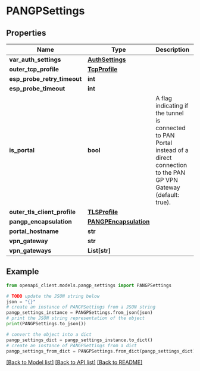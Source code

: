 # PANGPSettings


## Properties

Name | Type | Description | Notes
------------ | ------------- | ------------- | -------------
**var_auth_settings** | [**AuthSettings**](AuthSettings.md) |  | 
**outer_tcp_profile** | [**TcpProfile**](TcpProfile.md) |  | 
**esp_probe_retry_timeout** | **int** |  | [optional] 
**esp_probe_timeout** | **int** |  | [optional] 
**is_portal** | **bool** | A flag indicating if the tunnel is connected to PAN Portal instead of a direct connection to the PAN GP VPN Gateway (default: true). | [optional] 
**outer_tls_client_profile** | [**TLSProfile**](TLSProfile.md) |  | 
**pangp_encapsulation** | [**PANGPEncapsulation**](PANGPEncapsulation.md) |  | 
**portal_hostname** | **str** |  | 
**vpn_gateway** | **str** |  | 
**vpn_gateways** | **List[str]** |  | 

## Example

```python
from openapi_client.models.pangp_settings import PANGPSettings

# TODO update the JSON string below
json = "{}"
# create an instance of PANGPSettings from a JSON string
pangp_settings_instance = PANGPSettings.from_json(json)
# print the JSON string representation of the object
print(PANGPSettings.to_json())

# convert the object into a dict
pangp_settings_dict = pangp_settings_instance.to_dict()
# create an instance of PANGPSettings from a dict
pangp_settings_from_dict = PANGPSettings.from_dict(pangp_settings_dict)
```
[[Back to Model list]](../README.md#documentation-for-models) [[Back to API list]](../README.md#documentation-for-api-endpoints) [[Back to README]](../README.md)


